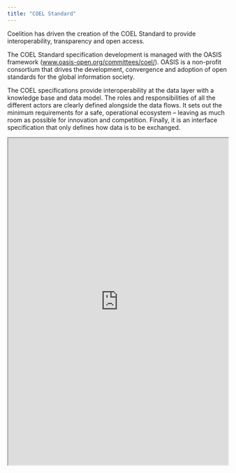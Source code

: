 ```yaml
---
title: "COEL Standard"
---
```


Coelition has driven the creation of the COEL Standard to provide interoperability, transparency and open access.

The COEL Standard specification development is managed with the OASIS framework (www.oasis-open.org/committees/coel/). OASIS is a non-profit consortium that drives the development, convergence and adoption of open standards for the global information society.

The COEL specifications provide interoperability at the data layer with a knowledge base and data model. The roles and responsibilities of all the different actors are clearly defined alongside the data flows. It sets out the minimum requirements for a safe, operational ecosystem – leaving as much room as possible for innovation and competition. Finally, it is an interface specification that only defines how data is to be exchanged.

<iframe height="750" width="100%" src="https://ewelton.github.io/ktest/wiki.html#COEL%20Standard"></iframe>
